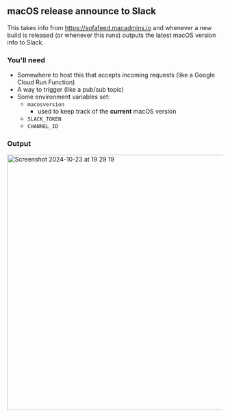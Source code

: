 
## macOS release announce to Slack

This takes info from https://sofafeed.macadmins.io and whenever a new build is released (or whenever this runs) outputs the latest macOS version info to Slack.

### You'll need

- Somewhere to host this that accepts incoming requests (like a Google Cloud Run Function)
- A way to trigger (like a pub/sub topic)
- Some environment variables set:
  - `macosversion`
    - used to keep track of the **current** macOS version
  - `SLACK_TOKEN`
  - `CHANNEL_ID`

### Output

<img width="597" alt="Screenshot 2024-10-23 at 19 29 19" src="https://github.com/user-attachments/assets/2a06a5ad-34f4-4b00-897d-070e02c4a08f">
